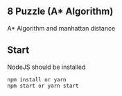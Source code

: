 ## 8 Puzzle (A* Algorithm)
A* Algorithm and manhattan distance


## Start
NodeJS should be installed

```
npm install or yarn
npm start or yarn start
```

